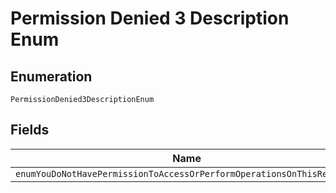 
# Permission Denied 3 Description Enum

## Enumeration

`PermissionDenied3DescriptionEnum`

## Fields

| Name |
|  --- |
| `enumYouDoNotHavePermissionToAccessOrPerformOperationsOnThisResource` |

